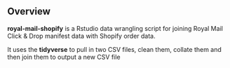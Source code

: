 ## Overview

**royal-mail-shopify** is a Rstudio data wrangling script for joining Royal Mail Click & Drop manifest data with Shopify order data.

It uses the **tidyverse** to pull in two CSV files, clean them, collate them and then join them to output a new CSV file
